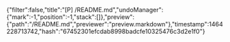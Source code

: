 {"filter":false,"title":"[P] /README.md","undoManager":{"mark":-1,"position":-1,"stack":[]},"preview":{"path":"/README.md","previewer":"preview.markdown"},"timestamp":1464228713742,"hash":"67452301efcdab8998badcfe10325476c3d2e1f0"}